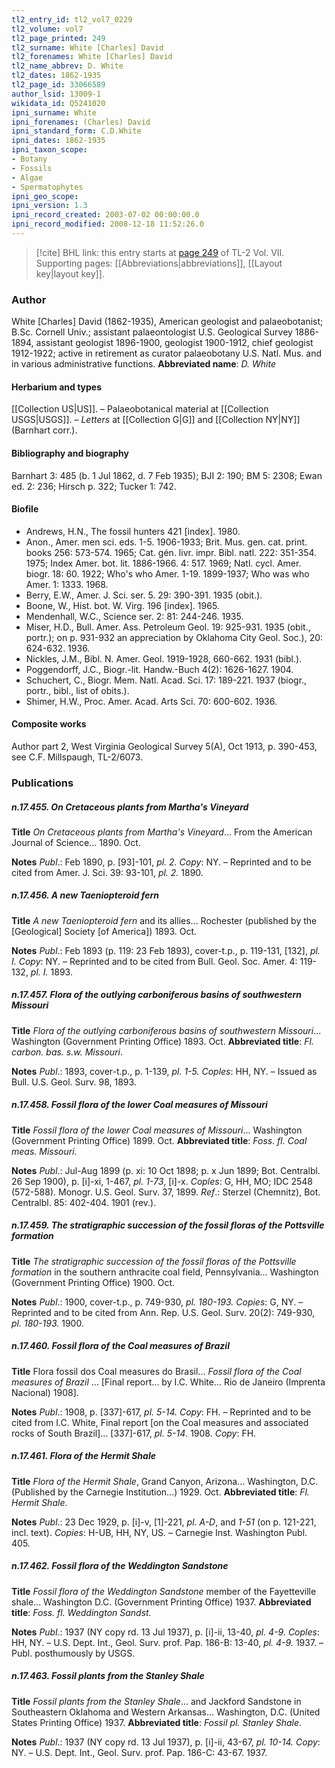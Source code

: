 ```yaml
---
tl2_entry_id: tl2_vol7_0229
tl2_volume: vol7
tl2_page_printed: 249
tl2_surname: White [Charles] David
tl2_forenames: White [Charles] David
tl2_name_abbrev: D. White
tl2_dates: 1862-1935
tl2_page_id: 33066589
author_lsid: 13009-1
wikidata_id: Q5241020
ipni_surname: White
ipni_forenames: (Charles) David
ipni_standard_form: C.D.White
ipni_dates: 1862-1935
ipni_taxon_scope: 
- Botany
- Fossils
- Algae
- Spermatophytes
ipni_geo_scope: 
ipni_version: 1.3
ipni_record_created: 2003-07-02 00:00:00.0
ipni_record_modified: 2008-12-18 11:52:26.0
---
```



> [!cite] BHL link: this entry starts at [page 249](https://www.biodiversitylibrary.org/page/33066589) of TL-2 Vol. VII.
> Supporting pages: [[Abbreviations|abbreviations]], [[Layout key|layout key]].

### Author

White \[Charles\] David (1862-1935), American geologist and palaeobotanist; B.Sc. Cornell Univ.; assistant palaeontologist U.S. Geological Survey 1886-1894, assistant geologist 1896-1900, geologist 1900-1912, chief geologist 1912-1922; active in retirement as curator palaeobotany U.S. Natl. Mus. and in various administrative functions. 
**Abbreviated name**: *D. White*

#### Herbarium and types

[[Collection US|US]]. – Palaeobotanical material at [[Collection USGS|USGS]]. – *Letters* at [[Collection G|G]] and [[Collection NY|NY]] (Barnhart corr.).

#### Bibliography and biography

Barnhart 3: 485 (b. 1 Jul 1862, d. 7 Feb 1935); BJI 2: 190; BM 5: 2308; Ewan ed. 2: 236; Hirsch p. 322; Tucker 1: 742.

#### Biofile

- Andrews, H.N., The fossil hunters 421 \[index\]. 1980.
- Anon., Amer. men sci. eds. 1-5. 1906-1933; Brit. Mus. gen. cat. print. books 256: 573-574. 1965; Cat. gén. livr. impr. Bibl. natl. 222: 351-354. 1975; Index Amer. bot. lit. 1886-1966. 4: 517. 1969; Natl. cycl. Amer. biogr. 18: 60. 1922; Who's who Amer. 1-19. 1899-1937; Who was who Amer. 1: 1333. 1968.
- Berry, E.W., Amer. J. Sci. ser. 5. 29: 390-391. 1935 (obit.).
- Boone, W., Hist. bot. W. Virg. 196 \[index\]. 1965.
- Mendenhall, W.C., Science ser. 2: 81: 244-246. 1935.
- Miser, H.D., Bull. Amer. Ass. Petroleum Geol. 19: 925-931. 1935 (obit., portr.); on p. 931-932 an appreciation by Oklahoma City Geol. Soc.), 20: 624-632. 1936.
- Nickles, J.M., Bibl. N. Amer. Geol. 1919-1928, 660-662. 1931 (bibl.).
- Poggendorff, J.C., Biogr.-lit. Handw.-Buch 4(2): 1626-1627. 1904.
- Schuchert, C., Biogr. Mem. Natl. Acad. Sci. 17: 189-221. 1937 (biogr., portr., bibl., list of obits.).
- Shimer, H.W., Proc. Amer. Acad. Arts Sci. 70: 600-602. 1936.

#### Composite works

Author part 2, West Virginia Geological Survey 5(A), Oct 1913, p. 390-453, see C.F. Millspaugh, TL-2/6073.

### Publications

##### n.17.455. On Cretaceous plants from Martha's Vineyard

**Title**
*On Cretaceous plants from Martha's Vineyard*... From the American Journal of Science... 1890. Oct.

**Notes**
*Publ*.: Feb 1890, p. \[93\]-101, *pl. 2. Copy*: NY. – Reprinted and to be cited from Amer. J. Sci. 39: 93-101, *pl. 2.* 1890.

##### n.17.456. A new Taeniopteroid fern

**Title**
*A new Taeniopteroid fern* and its allies... Rochester (published by the \[Geological\] Society \[of America\]) 1893. Oct.

**Notes**
*Publ*.: Feb 1893 (p. 119: 23 Feb 1893), cover-t.p., p. 119-131, \[132\], *pl. I. Copy*: NY. – Reprinted and to be cited from Bull. Geol. Soc. Amer. 4: 119-132, *pl. I.* 1893.

##### n.17.457. Flora of the outlying carboniferous basins of southwestern Missouri

**Title**
*Flora of the outlying carboniferous basins of southwestern Missouri*... Washington (Government Printing Office) 1893. Oct.
**Abbreviated title**: *Fl. carbon. bas. s.w. Missouri*.

**Notes**
*Publ*.: 1893, cover-t.p., p. 1-139, *pl. 1-5. Coples*: HH, NY. – Issued as Bull. U.S. Geol. Surv. 98, 1893.

##### n.17.458. Fossil flora of the lower Coal measures of Missouri

**Title**
*Fossil flora of the lower Coal measures of Missouri*... Washington (Government Printing Office) 1899. Oct.
**Abbreviated title**: *Foss. fl. Coal meas. Missouri*.

**Notes**
*Publ*.: Jul-Aug 1899 (p. xi: 10 Oct 1898; p. x Jun 1899; Bot. Centralbl. 26 Sep 1900), p. \[i\]-xi, 1-467, *pl. 1-73*, \[i\]-x. *Coples*: G, HH, MO; IDC 2548 (572-588). Monogr. U.S. Geol. Surv. 37, 1899.
*Ref*.: Sterzel (Chemnitz), Bot. Centralbl. 85: 402-404. 1901 (rev.).

##### n.17.459. The stratigraphic succession of the fossil floras of the Pottsville formation

**Title**
*The stratigraphic succession of the fossil floras of the Pottsville formation* in the southern anthracite coal field, Pennsylvania... Washington (Government Printing Office) 1900. Oct.

**Notes**
*Publ*.: 1900, cover-t.p., p. 749-930, *pl. 180-193. Copies*: G, NY. – Reprinted and to be cited from Ann. Rep. U.S. Geol. Surv. 20(2): 749-930, *pl. 180-193.* 1900.

##### n.17.460. Fossil flora of the Coal measures of Brazil

**Title**
Flora fossil dos Coal measures do Brasil... *Fossil flora of the Coal measures of Brazil* ... \[Final report... by I.C. White... Rio de Janeiro (Imprenta Nacional) 1908\].

**Notes**
*Publ*.: 1908, p. \[337\]-617, *pl. 5-14. Copy*: FH. – Reprinted and to be cited from I.C. White, Final report \[on the Coal measures and associated rocks of South Brazil\]... \[337\]-617, *pl. 5-14*. 1908. *Copy*: FH.

##### n.17.461. Flora of the Hermit Shale

**Title**
*Flora of the Hermit Shale*, Grand Canyon, Arizona... Washington, D.C. (Published by the Carnegie Institution...) 1929. Oct.
**Abbreviated title**: *Fl. Hermit Shale*.

**Notes**
*Publ*.: 23 Dec 1929, p. \[i\]-v, \[1\]-221, *pl. A-D*, and *1-51* (on p. 121-221, incl. text). *Copies*: H-UB, HH, NY, US. – Carnegie Inst. Washington Publ. 405.

##### n.17.462. Fossil flora of the Weddington Sandstone

**Title**
*Fossil flora of the Weddington Sandstone* member of the Fayetteville shale... Washington D.C. (Government Printing Office) 1937.
**Abbreviated title**: *Foss. fl. Weddington Sandst.*

**Notes**
*Publ*.: 1937 (NY copy rd. 13 Jul 1937), p. \[i\]-ii, 13-40, *pl. 4-9. Coples*: HH, NY. – U.S. Dept. Int., Geol. Surv. prof. Pap. 186-B: 13-40, *pl. 4-9.* 1937. – Publ. posthumously by USGS.

##### n.17.463. Fossil plants from the Stanley Shale

**Title**
*Fossil plants from the Stanley Shale*... and Jackford Sandstone in Southeastern Oklahoma and Western Arkansas... Washington, D.C. (United States Printing Office) 1937.
**Abbreviated title**: *Fossil pl. Stanley Shale*.

**Notes**
*Publ*.: 1937 (NY copy rd. 13 Jul 1937), p. \[i\]-ii, 43-67, *pl. 10-14. Copy*: NY. – U.S. Dept. Int., Geol. Surv. prof. Pap. 186-C: 43-67. 1937.

